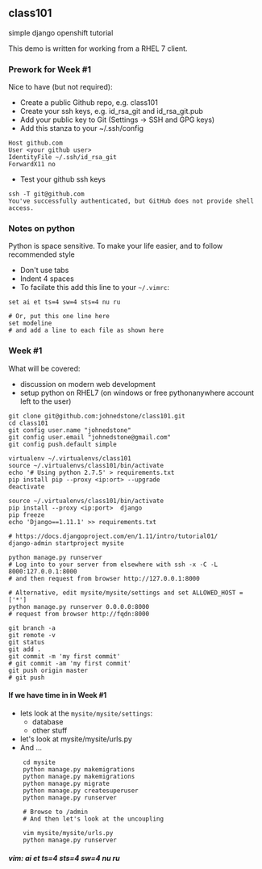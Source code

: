 ## class101
simple django openshift tutorial

This demo is written for working from a RHEL 7 client.

### Prework for Week #1

Nice to have (but not required):

* Create a public Github repo, e.g. class101
* Create your ssh keys, e.g. id_rsa_git and id_rsa_git.pub
* Add your public key to Git (Settings -> SSH and GPG keys)
* Add this stanza to your ~/.ssh/config

```
Host github.com
User <your github user>
IdentityFile ~/.ssh/id_rsa_git
ForwardX11 no
```

* Test your github ssh keys

```
ssh -T git@github.com
You've successfully authenticated, but GitHub does not provide shell access.
```

### Notes on python
Python is space sensitive.  To make your life easier, and to follow recommended style

* Don't use tabs
* Indent 4 spaces
* To facilate this add this line to your `~/.vimrc`:

```
set ai et ts=4 sw=4 sts=4 nu ru

# Or, put this one line here 
set modeline
# and add a line to each file as shown here

```


### Week #1
What will be covered:

* discussion on modern web development
* setup python on RHEL7 (on windows or free pythonanywhere account left to the user)

```
git clone git@github.com:johnedstone/class101.git
cd class101
git config user.name "johnedstone"
git config user.email "johnedstone@gmail.com"
git config push.default simple

virtualenv ~/.virtualenvs/class101
source ~/.virtualenvs/class101/bin/activate
echo '# Using python 2.7.5' > requirements.txt
pip install pip --proxy <ip:ort> --upgrade
deactivate

source ~/.virtualenvs/class101/bin/activate
pip install --proxy <ip:port>  django
pip freeze
echo 'Django==1.11.1' >> requirements.txt

# https://docs.djangoproject.com/en/1.11/intro/tutorial01/
django-admin startproject mysite

python manage.py runserver
# Log into to your server from elsewhere with ssh -x -C -L 8000:127.0.0.1:8000
# and then request from browser http://127.0.0.1:8000

# Alternative, edit mysite/mysite/settings and set ALLOWED_HOST = ['*']
python manage.py runserver 0.0.0.0:8000
# request from browser http://fqdn:8000

git branch -a
git remote -v
git status
git add .
git commit -m 'my first commit'
# git commit -am 'my first commit'
git push origin master
# git push
```


#### If we have time in in Week #1
* lets look at the `mysite/mysite/settings`:
    * database
    * other stuff
* let's look at mysite/mysite/urls.py
* And ...

```
    cd mysite
    python manage.py makemigrations
    python manage.py makemigrations
    python manage.py migrate
    python manage.py createsuperuser
    python manage.py runserver

    # Browse to /admin
    # And then let's look at the uncoupling

    vim mysite/mysite/urls.py
    python manage.py runserver
```

##### vim: ai et ts=4 sts=4 sw=4 nu ru
